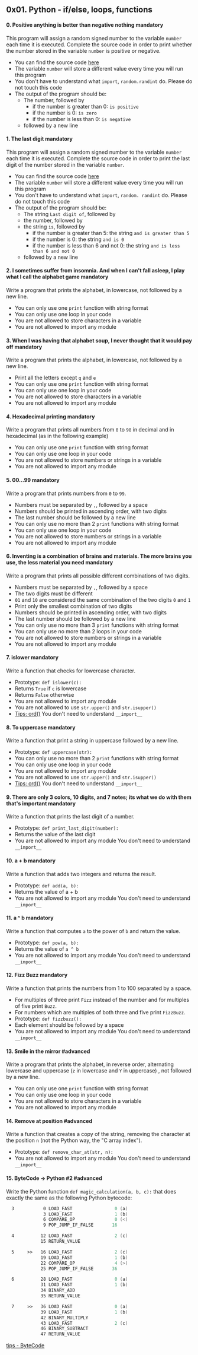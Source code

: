 ## 0x01. Python - if/else, loops, functions
#### 0. Positive anything is better than negative nothing mandatory
This program will assign a random signed number to the variable `number` each time it is executed. Complete the source code in order to print whether the number stored in the variable `number` is positive or negative.

  * You can find the source code [here](https://github.com/holbertonschool/0x01.py/blob/master/0-positive_or_negative_py)
  * The variable `number` will store a different value every time you will run this program
  * You don't have to understand what `import`, `random.randint` do. Please do not touch this code
  * The output of the program should be:
    - The number, followed by
      - if the number is greater than 0: `is positive`
      - if the number is 0: `is zero`
      - if the number is less than 0: `is negative`
    - followed by a new line
#### 1. The last digit mandatory
This program will assign a random signed number to the variable `number` each time it is executed. Complete the source code in order to print the last digit of the number stored in the variable `number`.
  - You can find the source code [here](https://github.com/holbertonschool/0x01.py/blob/master/1-last_digit_py)
  - The variable `number` will store a different value every time you will run this program
  - You don't have to understand what `import`, `random. randint` do. Please do not touch this code
  - The output of the program should be:
    - The string `Last digit of`, followed by
    - the number, followed by
    - the string `is`, followed by
      - if the number is greater than 5: the string `and is greater than 5`
      - if the number is 0: the string `and is 0`
      - if the number is less than 6 and not 0: the string `and is less than 6 and not 0`
    - followed by a new line
#### 2. I sometimes suffer from insomnia. And when I can't fall asleep, I play what I call the alphabet game mandatory
Write a program that prints the alphabet, in lowercase, not followed by a new line.
  - You can only use one `print` function with string format
  - You can only use one loop in your code
  - You are not allowed to store characters in a variable
  - You are not allowed to import any module
#### 3. When I was having that alphabet soup, I never thought that it would pay off mandatory
Write a program that prints the alphabet, in lowercase, not followed by a new line.
  - Print all the letters except `q` and `e`
  - You can only use one `print` function with string format
  - You can only use one loop in your code
  - You are not allowed to store characters in a variable
  - You are not allowed to import any module
#### 4. Hexadecimal printing mandatory
Write a program that prints all numbers from `0` to `98` in decimal and in hexadecimal (as in the following example)
  - You can only use one `print` function with string format
  - You can only use one loop in your code
  - You are not allowed to store numbers or strings in a variable
  - You are not allowed to import any module
#### 5. 00...99 mandatory
Write a program that prints numbers from `0` to `99`.
  - Numbers must be separated by `,`, followed by a space
  - Numbers should be printed in ascending order, with two digits
  - The last number should be followed by a new line
  - You can only use no more than 2 `print` functions with string format
  - You can only use one loop in your code
  - You are not allowed to store numbers or strings in a variable
  - You are not allowed to import any module
#### 6. Inventing is a combination of brains and materials. The more brains you use, the less material you need mandatory
Write a program that prints all possible different combinations of two digits.
  - Numbers must be separated by `,`, followed by a space
  - The two digits must be different
  - `01` and `10` are considered the same combination of the two digits `0` and `1`
  - Print only the smallest combination of two digits
  - Numbers should be printed in ascending order, with two digits
  - The last number should be followed by a new line
  - You can only use no more than 3 `print` functions with string format
  - You can only use no more than 2 loops in your code
  - You are not allowed to store numbers or strings in a variable
  - You are not allowed to import any module
#### 7. islower mandatory
Write a function that checks for lowercase character.
  - Prototype: `def islower(c):`
  - Returns `True` if `c` is lowercase
  - Returns `False` otherwise
  - You are not allowed to import any module
  - You are not allowed to use `str.upper()` and `str.isupper()`
  - [Tips: ord()](https://docs.python.org/3.4/library/functions.html?highlight=ord#ord)
You don't need to understand `__import__`
#### 8. To uppercase mandatory
Write a function that print a string in uppercase followed by a new line.
  - Prototype: `def uppercase(str):`
  - You can only use no more than 2 `print` functions with string format
  - You can only use one loop in your code
  - You are not allowed to import any module
  - You are not allowed to use `str.upper()` and `str.isupper()`
  - [Tips: ord()](https://docs.python.org/3.4/library/functions.html?highlight=ord#ord)
You don't need to understand `__import__`
#### 9. There are only 3 colors, 10 digits, and 7 notes; its what we do with them that's important mandatory
Write a function that prints the last digit of a number.
  - Prototype: `def print_last_digit(number):`
  - Returns the value of the last digit
  - You are not allowed to import any module
You don't need to understand `__import__`
#### 10. a + b mandatory
Write a function that adds two integers and returns the result.
  - Prototype: `def add(a, b):`
  - Returns the value of a + b
  - You are not allowed to import any module
You don't need to understand `__import__`
#### 11. a ^ b mandatory
Write a function that computes `a` to the power of `b` and return the value.
  - Prototype: `def pow(a, b):`
  - Returns the value of `a ^ b`
  - You are not allowed to import any module
You don't need to understand `__import__`
#### 12. Fizz Buzz mandatory
Write a function that prints the numbers from 1 to 100 separated by a space.
  - For multiples of three print `Fizz` instead of the number and for multiples of five print `Buzz`.
  - For numbers which are multiples of both three and five print `FizzBuzz`.
  - Prototype: `def fizzbuzz():`
  - Each element should be followed by a space
  - You are not allowed to import any module
You don't need to understand `__import__`
#### 13. Smile in the mirror #advanced
Write a program that prints the alphabet, in reverse order, alternating lowercase and uppercase (`z` in lowercase and `Y` in uppercase) , not followed by a new line.
  - You can only use one `print` function with string format
  - You can only use one loop in your code
  - You are not allowed to store characters in a variable
  - You are not allowed to import any module
#### 14. Remove at position #advanced
Write a function that creates a copy of the string, removing the character at the position `n` (not the Python way, the "C array index").
  - Prototype: `def remove_char_at(str, n):`
  - You are not allowed to import any module
You don't need to understand `__import__`
#### 15. ByteCode -> Python #2 #advanced

Write the Python function `def magic_calculation(a, b, c):` that does exactly the same as the following Python bytecode:
```asm
  3           0 LOAD_FAST                0 (a)
              3 LOAD_FAST                1 (b)
              6 COMPARE_OP               0 (<)
              9 POP_JUMP_IF_FALSE       16

  4          12 LOAD_FAST                2 (c)
             15 RETURN_VALUE

  5     >>   16 LOAD_FAST                2 (c)
             19 LOAD_FAST                1 (b)
             22 COMPARE_OP               4 (>)
             25 POP_JUMP_IF_FALSE       36

  6          28 LOAD_FAST                0 (a)
             31 LOAD_FAST                1 (b)
             34 BINARY_ADD
             35 RETURN_VALUE

  7     >>   36 LOAD_FAST                0 (a)
             39 LOAD_FAST                1 (b)
             42 BINARY_MULTIPLY
             43 LOAD_FAST                2 (c)
             46 BINARY_SUBTRACT
             47 RETURN_VALUE
```
[tips - ByteCode](https://docs.python.org/3.4/library/dis.html)